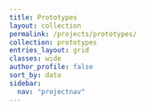```yaml
---
title: Prototypes
layout: collection
permalink: /projects/prototypes/
collection: prototypes
entries_layout: grid
classes: wide
author_profile: false
sort_by: dato
sidebar:
  nav: "projectnav"
---
```


